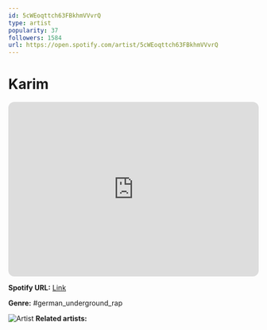 ```yaml
---
id: 5cWEoqttch63FBkhmVVvrQ
type: artist
popularity: 37
followers: 1584
url: https://open.spotify.com/artist/5cWEoqttch63FBkhmVVvrQ
---
```

# Karim

<iframe style="border-radius:12px" src="https://open.spotify.com/embed/artist/5cWEoqttch63FBkhmVVvrQ" width="100%" height="352" frameBorder="0" allowfullscreen="" allow="autoplay; clipboard-write; encrypted-media; fullscreen; picture-in-picture" loading="lazy"></iframe>

**Spotify URL:** [Link](https://open.spotify.com/artist/5cWEoqttch63FBkhmVVvrQ)

**Genre:**  #german_underground_rap

![Artist](https://i.scdn.co/image/ab6761610000e5eb8840382777480c6d59ed4f47)
**Related artists:**

